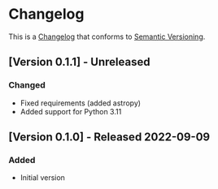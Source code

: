 # Changelog

This is a [Changelog](https://keepachangelog.com/en/1.0.0/) 
that conforms to [Semantic Versioning](https://semver.org/spec/v2.0.0.html).


## [Version 0.1.1] - Unreleased

### Changed
* Fixed requirements (added astropy)
* Added support for Python 3.11

## [Version 0.1.0] - Released 2022-09-09

### Added
* Initial version
